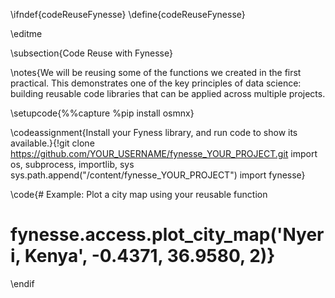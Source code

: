 \ifndef{codeReuseFynesse}
\define{codeReuseFynesse}

\editme

\subsection{Code Reuse with Fynesse}

\notes{We will be reusing some of the functions we created in the first practical. This demonstrates one of the key principles of data science: building reusable code libraries that can be applied across multiple projects.

\setupcode{%%capture
%pip install osmnx}

\codeassignment{Install your Fyness library, and run code to show its available.}{!git clone https://github.com/YOUR_USERNAME/fynesse_YOUR_PROJECT.git
import os, subprocess, importlib, sys
sys.path.append("/content/fynesse_YOUR_PROJECT")
import fynesse}

\code{# Example: Plot a city map using your reusable function
# fynesse.access.plot_city_map('Nyeri, Kenya', -0.4371, 36.9580, 2)}

\endif


